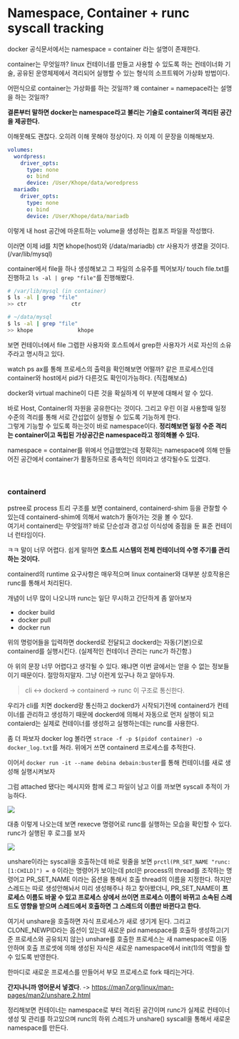 # Namespace, Container + runc syscall tracking

docker 공식문서에서는 namespace = container 라는 설명이 존재한다.

container는 무엇일까? linux 컨테이너를 만들고 사용할 수 있도록 하는 컨테이너화 기술, 공유된 운영체제에서 격리되어 실행할 수 있는 형식의 소프트웨어 가상화 방법이다.

어떤식으로 container는 가상화를 하는 것일까? 왜 container = namepace라는 설명을 하는 것일까?

**결론부터 말하면 docker는 namespace라고 불리는 기술로 container의 격리된 공간을 제공한다.**

이해못해도 괜찮다. 오히려 이해 못해야 정상이다. 자 이제 이 문장을 이해해보자.

```yml
volumes:
  wordpress:
    driver_opts:
      type: none
      o: bind
      device: /User/Khope/data/woredpress
  mariadb:
    driver_opts:
      type: none
      o: bind
      device: /User/Khope/data/mariadb
```

이렇게 내 host 공간에 마운트하는 volume을 생성하는 컴포즈 파일을 작성했다.

이러면 이제 id를 치면 khope(host)와 (/data/mariadb) ctr 사용자가 생겼을 것이다.(/var/lib/mysql)

container에서 file을 하나 생성해보고 그 파일의 소유주를 찍어보자/ touch file.txt를 진행하고 `ls -al | grep "file"`를 진행해봤다.

```bash
# /var/lib/mysql (in container)
$ ls -al | grep "file"
>> ctr              ctr

# ~/data/mysql
$ ls -al | grep "file"
>> khope              khope
```

보면 컨테이너에서 file 그렙한 사용자와 호스트에서 grep한 사용자가 서로 자신의 소유주라고 명시하고 있다.

watch ps ax를 통해 프로세스의 출력을 확인해보면 어떨까? 같은 프로세스인데 container와 host에서 pid가 다른것도 확인이가능하다. (직접해보쇼)

docker와 virtual machine이 다른 것을 확실하게 이 부분에 대해서 알 수 있다.

바로 Host, Container의 자원을 공유한다는 것이다. 그리고 우린 이걸 사용할때 일정 수준의 격리를 통해 서로 간섭없이 실행될 수 있도록 기능하게 한다.  
그렇게 기능할 수 있도록 하는것이 바로 namespace이다. **정리해보면 일정 수준 격리는 container이고 독립된 가상공간은 namespace라고 정의해볼 수 있다.**

namespace = container를 위에서 언급했었는데 정확히는 namespace에 의해 만들어진 공간에서 container가 활동하므로 종속적인 의미라고 생각될수도 있겠다.

<br>

### containerd

pstree로 process 트리 구조를 보면 containerd, containerd-shim 등을 관찰할 수 있는데 containerd-shim에 의해서 watch가 돌아가는 것을 볼 수 있다.  
여기서 containerd는 무엇일까? 바로 단순성과 경고성 이식성에 중점을 둔 표준 컨테이너 런타임이다.

ㅋㅋ 말이 너무 어렵다. 쉽게 말하면 **호스트 시스템의 전체 컨테이너의 수명 주기를 관리하는 것이다.**

containerd의 runtime 요구사항은 매우적으며 linux container와 대부분 상호작용은 runc를 통해서 처리된다.

개념이 너무 많이 나오니까 runc는 일단 무시하고 간단하게 좀 알아보자

- docker build
- docker pull
- docker run

위의 명렁어들을 입력하면 dockerd로 전달되고 dockerd는 자동(기본)으로 containerd를 실행시킨다. (실제적인 컨테이너 관리는 runc가 하긴함.)

아 위의 문장 너무 어렵다고 생각될 수 있다. 왜냐면 이번 글에서는 얻을 수 없는 정보들이기 때문이다. 절망하지말자. 그냥 이런게 있구나 하고 알아두자.

> cli <-> dockerd -> containerd -> runc 이 구조로 통신한다.

우리가 cli를 치면 dockerd랑 통신하고 dockerd가 시작되기전에 containerd가 컨테이너를 관리하고 생성하기 때문에 dockerd에 의해서 자동으로 먼저 실행이 되고 contaierd는 실제로 컨테이너를 생성하고 실행하는데는 runc를 사용한다.


좀 더 파보자 docker log 볼라면 `strace -f -p $(pidof container) -o docker_log.txt`를 쳐라. 위에거 쓰면 containerd 프로세스를 추적한다.

이어서 `docker run -it --name debina debain:buster`를 통해 컨테이너를 새로 생성해 실행시켜보자

그럼 attached 됐다는 메시지와 함께 로그 파일이 남고 이를 까보면 syscall 추적이 가능하다.

![](https://velog.velcdn.com/images/az0856/post/33d0de39-bc3d-43a5-83aa-35636af59628/image.png)

대충 이렇게 나오는데 보면 rexecve 명령어로 runc를 실행하는 모습을 확인할 수 있다. runc가 실행된 후 로그를 보자

![](https://velog.velcdn.com/images/az0856/post/09c57fe0-80cd-4038-b3e8-717c8a38565d/image.png)

unshare이라는 syscall을 호출하는데 바로 윗줄을 보면 `prctl(PR_SET_NAME "runc:[1:CHILD]") = 0` 이라는 명령어가 보이는데 ptcl은 process의 thread를 조작하는 명령어고 PR_SET_NAME 이라는 옵션을 통해서 호출 thread의 이름을 지정한다. 하지만 스레드는 따로 생성안해놔서 미리 생성해주나 하고 찾아봤더니, PR_SET_NAME이 **프로세스 이름도 바꿀 수 있고 프로세스 상에서 쓰이면 프로세스 이름이 바뀌고 소속된 스레드도 영향을 받으며 스레드에서 호출하면 그 스레드의 이름만 바뀐다고 한다.**

여기서 unshare을 호출하면 자식 프로세스가 새로 생기게 된다. 그리고 CLONE_NEWPID라는 옵션이 있는데 새로운 pid namespace를 호출하 생성하고(기준 프로세스와 공유되지 않는) unshare를 호출한 프로세스는 새 namespace로 이동안하며 호출 프로셋에 의해 생성된 자식은 새로운 namespace에서 init(1)의 역할을 할 수 있도록 반영한다.

한마디로 새로운 프로세스를 만들어서 부모 프로세스로 fork 때리는거다.

**간지나니까 영어문서 넣겠다**. -> https://man7.org/linux/man-pages/man2/unshare.2.html 

정리해보면 컨테이너는 namespace로 부터 격리된 공간이며 runc가 실제로 컨테이너 생성 및 관리를 하고있으며 runc의 하위 스레드가 unshare() syscall을 통해서 새로운 namespace를 만든다.